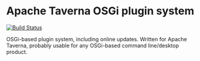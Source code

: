 # Apache Taverna OSGi plugin system

[![Build Status](https://travis-ci.org/taverna-incubator/incubator-taverna-osgi.svg)](https://travis-ci.org/taverna-incubator/incubator-taverna-osgi)

OSGi-based plugin system, including online updates. Written for Apache Taverna, probably 
usable for any OSGi-based command line/desktop product.


